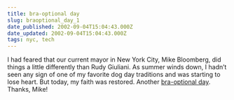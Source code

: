 ```yaml
---
title: bra-optional day
slug: braoptional_day_1
date_published: 2002-09-04T15:04:43.000Z
date_updated: 2002-09-04T15:04:43.000Z
tags: nyc, tech
---
```


I had feared that our current mayor in New York City, Mike Bloomberg, did things a little differently than Rudy Giuliani. As summer winds down, I hadn’t seen any sign of one of my favorite dog day traditions and was starting to lose heart. But today, my faith was restored. Another [bra-optional day](http://dashes.com/anil/2001/05/braoptional-day.html). Thanks, Mike!
